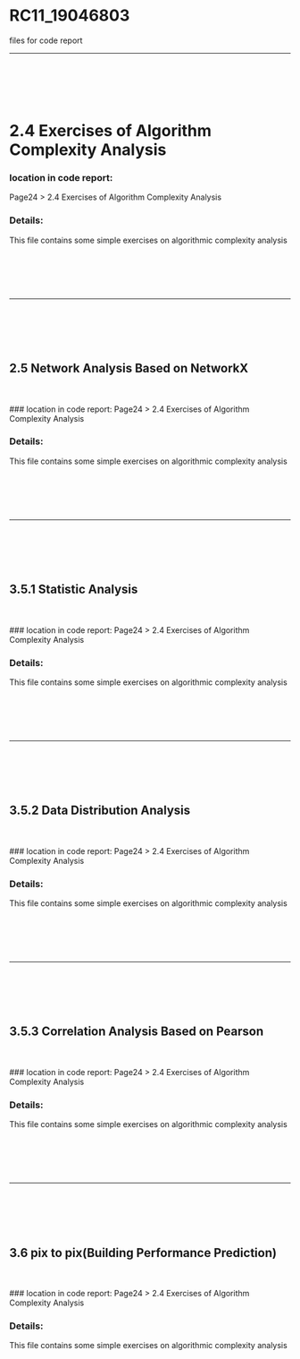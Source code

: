 # RC11_19046803
files for code report
***
<br />
<br />
<br />
<br />

# 2.4 Exercises of Algorithm Complexity Analysis
### location in code report: 
Page24 > 2.4 Exercises of Algorithm Complexity Analysis

### Details:
This file contains some simple exercises on algorithmic complexity analysis




<br />
<br />
<br />
<br />

*** 

<br />
<br />
<br />
<br />


## 2.5  Network Analysis Based on NetworkX

<br />
<br />
### location in code report: 
Page24 > 2.4 Exercises of Algorithm Complexity Analysis

### Details:
This file contains some simple exercises on algorithmic complexity analysis





<br />
<br />
<br />
<br />

*** 

<br />
<br />
<br />
<br />


## 3.5.1 Statistic Analysis

<br />
<br />
### location in code report: 
Page24 > 2.4 Exercises of Algorithm Complexity Analysis

### Details:
This file contains some simple exercises on algorithmic complexity analysis






<br />
<br />
<br />
<br />

*** 

<br />
<br />
<br />
<br />


## 3.5.2 Data Distribution Analysis

<br />
<br />
### location in code report: 
Page24 > 2.4 Exercises of Algorithm Complexity Analysis

### Details:
This file contains some simple exercises on algorithmic complexity analysis





<br />
<br />
<br />
<br />

*** 

<br />
<br />
<br />
<br />


## 3.5.3 Correlation Analysis Based on Pearson

<br />
<br />
### location in code report: 
Page24 > 2.4 Exercises of Algorithm Complexity Analysis

### Details:
This file contains some simple exercises on algorithmic complexity analysis





<br />
<br />
<br />
<br />

*** 

<br />
<br />
<br />
<br />


## 3.6 pix to pix(Building Performance Prediction)

<br />
<br />
### location in code report: 
Page24 > 2.4 Exercises of Algorithm Complexity Analysis

### Details:
This file contains some simple exercises on algorithmic complexity analysis





<br />
<br />
<br />
<br />
